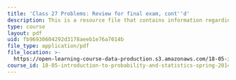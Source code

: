 ```yaml
---
title: 'Class 27 Problems: Review for final exam, cont''d'
description: This is a resource file that contains information regarding class 27 problems.
type: course
layout: pdf
uid: fb96930604292d3178aeeb1e76a7014b
file_type: application/pdf
file_location: >-
  https://open-learning-course-data-production.s3.amazonaws.com/18-05-introduction-to-probability-and-statistics-spring-2014/fb96930604292d3178aeeb1e76a7014b_MIT18_05S14_class27-slides.pdf
course_id: 18-05-introduction-to-probability-and-statistics-spring-2014
---
```

